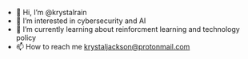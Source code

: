 - 👋 Hi, I’m @krystalrain
- 👀 I’m interested in cybersecurity and AI
- 🌱 I’m currently learning about reinforcment learning and technology policy
- 📫 How to reach me krystaljackson@protonmail.com

